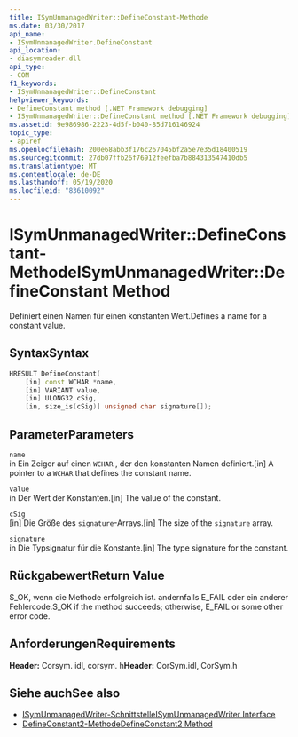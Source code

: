 ```yaml
---
title: ISymUnmanagedWriter::DefineConstant-Methode
ms.date: 03/30/2017
api_name:
- ISymUnmanagedWriter.DefineConstant
api_location:
- diasymreader.dll
api_type:
- COM
f1_keywords:
- ISymUnmanagedWriter::DefineConstant
helpviewer_keywords:
- DefineConstant method [.NET Framework debugging]
- ISymUnmanagedWriter::DefineConstant method [.NET Framework debugging]
ms.assetid: 9e986986-2223-4d5f-b040-85d716146924
topic_type:
- apiref
ms.openlocfilehash: 200e68abb3f176c267045bf2a5e7e35d18400519
ms.sourcegitcommit: 27db07ffb26f76912feefba7b884313547410db5
ms.translationtype: MT
ms.contentlocale: de-DE
ms.lasthandoff: 05/19/2020
ms.locfileid: "83610092"
---
```

# <a name="isymunmanagedwriterdefineconstant-method"></a><span data-ttu-id="8f09a-102">ISymUnmanagedWriter::DefineConstant-Methode</span><span class="sxs-lookup"><span data-stu-id="8f09a-102">ISymUnmanagedWriter::DefineConstant Method</span></span>
<span data-ttu-id="8f09a-103">Definiert einen Namen für einen konstanten Wert.</span><span class="sxs-lookup"><span data-stu-id="8f09a-103">Defines a name for a constant value.</span></span>  
  
## <a name="syntax"></a><span data-ttu-id="8f09a-104">Syntax</span><span class="sxs-lookup"><span data-stu-id="8f09a-104">Syntax</span></span>  
  
```cpp  
HRESULT DefineConstant(  
    [in] const WCHAR *name,  
    [in] VARIANT value,  
    [in] ULONG32 cSig,  
    [in, size_is(cSig)] unsigned char signature[]);  
```  
  
## <a name="parameters"></a><span data-ttu-id="8f09a-105">Parameter</span><span class="sxs-lookup"><span data-stu-id="8f09a-105">Parameters</span></span>  
 `name`  
 <span data-ttu-id="8f09a-106">in Ein Zeiger auf einen `WCHAR` , der den konstanten Namen definiert.</span><span class="sxs-lookup"><span data-stu-id="8f09a-106">[in] A pointer to a `WCHAR` that defines the constant name.</span></span>  
  
 `value`  
 <span data-ttu-id="8f09a-107">in Der Wert der Konstanten.</span><span class="sxs-lookup"><span data-stu-id="8f09a-107">[in] The value of the constant.</span></span>  
  
 `cSig`  
 <span data-ttu-id="8f09a-108">[in] Die Größe des `signature`-Arrays.</span><span class="sxs-lookup"><span data-stu-id="8f09a-108">[in] The size of the `signature` array.</span></span>  
  
 `signature`  
 <span data-ttu-id="8f09a-109">in Die Typsignatur für die Konstante.</span><span class="sxs-lookup"><span data-stu-id="8f09a-109">[in] The type signature for the constant.</span></span>  
  
## <a name="return-value"></a><span data-ttu-id="8f09a-110">Rückgabewert</span><span class="sxs-lookup"><span data-stu-id="8f09a-110">Return Value</span></span>  
 <span data-ttu-id="8f09a-111">S_OK, wenn die Methode erfolgreich ist. andernfalls E_FAIL oder ein anderer Fehlercode.</span><span class="sxs-lookup"><span data-stu-id="8f09a-111">S_OK if the method succeeds; otherwise, E_FAIL or some other error code.</span></span>  
  
## <a name="requirements"></a><span data-ttu-id="8f09a-112">Anforderungen</span><span class="sxs-lookup"><span data-stu-id="8f09a-112">Requirements</span></span>  
 <span data-ttu-id="8f09a-113">**Header:** Corsym. idl, corsym. h</span><span class="sxs-lookup"><span data-stu-id="8f09a-113">**Header:** CorSym.idl, CorSym.h</span></span>  
  
## <a name="see-also"></a><span data-ttu-id="8f09a-114">Siehe auch</span><span class="sxs-lookup"><span data-stu-id="8f09a-114">See also</span></span>

- [<span data-ttu-id="8f09a-115">ISymUnmanagedWriter-Schnittstelle</span><span class="sxs-lookup"><span data-stu-id="8f09a-115">ISymUnmanagedWriter Interface</span></span>](isymunmanagedwriter-interface.md)
- [<span data-ttu-id="8f09a-116">DefineConstant2-Methode</span><span class="sxs-lookup"><span data-stu-id="8f09a-116">DefineConstant2 Method</span></span>](isymunmanagedwriter2-defineconstant2-method.md)
